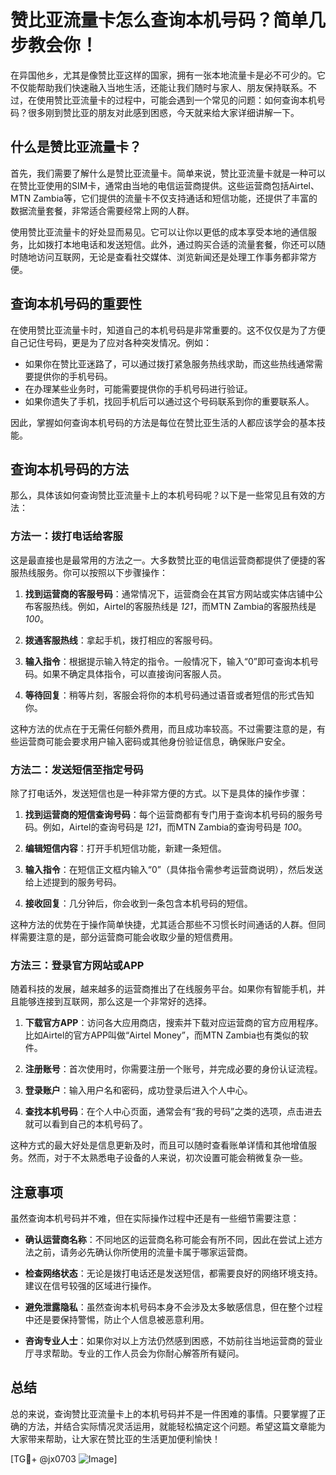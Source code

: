 # 赞比亚流量卡怎么查询本机号码？简单几步教会你！

在异国他乡，尤其是像赞比亚这样的国家，拥有一张本地流量卡是必不可少的。它不仅能帮助我们快速融入当地生活，还能让我们随时与家人、朋友保持联系。不过，在使用赞比亚流量卡的过程中，可能会遇到一个常见的问题：如何查询本机号码？很多刚到赞比亚的朋友对此感到困惑，今天就来给大家详细讲解一下。

## 什么是赞比亚流量卡？

首先，我们需要了解什么是赞比亚流量卡。简单来说，赞比亚流量卡就是一种可以在赞比亚使用的SIM卡，通常由当地的电信运营商提供。这些运营商包括Airtel、MTN Zambia等，它们提供的流量卡不仅支持通话和短信功能，还提供了丰富的数据流量套餐，非常适合需要经常上网的人群。

使用赞比亚流量卡的好处显而易见。它可以让你以更低的成本享受本地的通信服务，比如拨打本地电话和发送短信。此外，通过购买合适的流量套餐，你还可以随时随地访问互联网，无论是查看社交媒体、浏览新闻还是处理工作事务都非常方便。

## 查询本机号码的重要性

在使用赞比亚流量卡时，知道自己的本机号码是非常重要的。这不仅仅是为了方便自己记住号码，更是为了应对各种突发情况。例如：

- 如果你在赞比亚迷路了，可以通过拨打紧急服务热线求助，而这些热线通常需要提供你的手机号码。
- 在办理某些业务时，可能需要提供你的手机号码进行验证。
- 如果你遗失了手机，找回手机后可以通过这个号码联系到你的重要联系人。

因此，掌握如何查询本机号码的方法是每位在赞比亚生活的人都应该学会的基本技能。

## 查询本机号码的方法

那么，具体该如何查询赞比亚流量卡上的本机号码呢？以下是一些常见且有效的方法：

### 方法一：拨打电话给客服

这是最直接也是最常用的方法之一。大多数赞比亚的电信运营商都提供了便捷的客服热线服务。你可以按照以下步骤操作：

1. **找到运营商的客服号码**：通常情况下，运营商会在其官方网站或实体店铺中公布客服热线。例如，Airtel的客服热线是 *121*，而MTN Zambia的客服热线是 *100*。
   
2. **拨通客服热线**：拿起手机，拨打相应的客服号码。

3. **输入指令**：根据提示输入特定的指令。一般情况下，输入“0”即可查询本机号码。如果不确定具体指令，可以直接询问客服人员。

4. **等待回复**：稍等片刻，客服会将你的本机号码通过语音或者短信的形式告知你。

这种方法的优点在于无需任何额外费用，而且成功率较高。不过需要注意的是，有些运营商可能会要求用户输入密码或其他身份验证信息，确保账户安全。

### 方法二：发送短信至指定号码

除了打电话外，发送短信也是一种非常方便的方式。以下是具体的操作步骤：

1. **找到运营商的短信查询号码**：每个运营商都有专门用于查询本机号码的服务号码。例如，Airtel的查询号码是 *121*，而MTN Zambia的查询号码是 *100*。

2. **编辑短信内容**：打开手机短信功能，新建一条短信。

3. **输入指令**：在短信正文框内输入“0”（具体指令需参考运营商说明），然后发送给上述提到的服务号码。

4. **接收回复**：几分钟后，你会收到一条包含本机号码的短信。

这种方法的优势在于操作简单快捷，尤其适合那些不习惯长时间通话的人群。但同样需要注意的是，部分运营商可能会收取少量的短信费用。

### 方法三：登录官方网站或APP

随着科技的发展，越来越多的运营商推出了在线服务平台。如果你有智能手机，并且能够连接到互联网，那么这是一个非常好的选择。

1. **下载官方APP**：访问各大应用商店，搜索并下载对应运营商的官方应用程序。比如Airtel的官方APP叫做“Airtel Money”，而MTN Zambia也有类似的软件。

2. **注册账号**：首次使用时，你需要注册一个账号，并完成必要的身份认证流程。

3. **登录账户**：输入用户名和密码，成功登录后进入个人中心。

4. **查找本机号码**：在个人中心页面，通常会有“我的号码”之类的选项，点击进去就可以看到自己的本机号码了。

这种方式的最大好处是信息更新及时，而且可以随时查看账单详情和其他增值服务。然而，对于不太熟悉电子设备的人来说，初次设置可能会稍微复杂一些。

## 注意事项

虽然查询本机号码并不难，但在实际操作过程中还是有一些细节需要注意：

- **确认运营商名称**：不同地区的运营商名称可能会有所不同，因此在尝试上述方法之前，请务必先确认你所使用的流量卡属于哪家运营商。
  
- **检查网络状态**：无论是拨打电话还是发送短信，都需要良好的网络环境支持。建议在信号较强的区域进行操作。

- **避免泄露隐私**：虽然查询本机号码本身不会涉及太多敏感信息，但在整个过程中还是要保持警惕，防止个人信息被恶意利用。

- **咨询专业人士**：如果你对以上方法仍然感到困惑，不妨前往当地运营商的营业厅寻求帮助。专业的工作人员会为你耐心解答所有疑问。

## 总结

总的来说，查询赞比亚流量卡上的本机号码并不是一件困难的事情。只要掌握了正确的方法，并结合实际情况灵活运用，就能轻松搞定这个问题。希望这篇文章能为大家带来帮助，让大家在赞比亚的生活更加便利愉快！

[TG💪+ @jx0703 ![Image](https://github.com/user-attachments/assets/dbca1d08-cadb-493c-b0ec-ad6f7a83f270)]